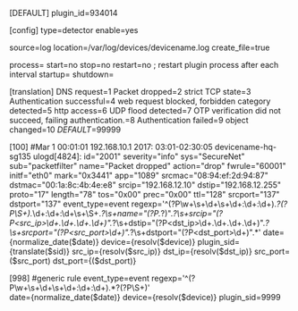 [DEFAULT]
plugin_id=934014

[config]
type=detector
enable=yes

source=log
location=/var/log/devices/devicename.log
create_file=true

process=
start=no
stop=no
restart=no  ; restart plugin process after each interval
startup=
shutdown=

[translation]
DNS request=1
Packet dropped=2
strict TCP state=3
Authentication successful=4
web request blocked, forbidden category detected=5
http access=6
UDP flood detected=7
OTP verification did not succeed, failing authentication.=8
Authentication failed=9
object changed=10
_DEFAULT_=99999


[100]
#Mar  1 00:01:01 192.168.10.1 2017: 03:01-02:30:05 devicename-hq-sg135 ulogd[4824]: id="2001" severity="info" sys="SecureNet" sub="packetfilter" name="Packet dropped" action="drop" fwrule="60001" initf="eth0" mark="0x3441" app="1089" srcmac="08:94:ef:2d:94:87" dstmac="00:1a:8c:4b:4e:e8" srcip="192.168.12.10" dstip="192.168.12.255" proto="17" length="78" tos="0x00" prec="0x00" ttl="128" srcport="137" dstport="137"
event_type=event
regexp='^(?P<date>\w+\s+\d+\s+\d+:\d+:\d+).*?(?P<device>\S+).*\d+:\d+:\d+\s+\S+.*?\s+name="(?P<sid>.*?)".*?\s+srcip="(?P<src_ip>\d+.\d+.\d+.\d+)".*?\s+dstip="(?P<dst_ip>\d+.\d+.\d+.\d+)".*?\s+srcport="(?P<src_port>\d+)".*?\s+dstport="(?P<dst_port>\d+)".*'
date={normalize_date($date)}
device={resolv($device)}
plugin_sid={translate($sid)}
src_ip={resolv($src_ip)}
dst_ip={resolv($dst_ip)}
src_port=($src_port)
dst_port={($dst_port)}


[998] #generic rule
event_type=event
regexp='^(?P<date>\w+\s+\d+\s+\d+:\d+:\d+).*?(?P<device>\S+)'   
date={normalize_date($date)}
device={resolv($device)}
plugin_sid=9999

